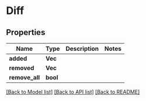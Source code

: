 # Diff

## Properties

Name | Type | Description | Notes
------------ | ------------- | ------------- | -------------
**added** | **Vec<String>** |  | 
**removed** | **Vec<String>** |  | 
**remove_all** | **bool** |  | 

[[Back to Model list]](../README.md#documentation-for-models) [[Back to API list]](../README.md#documentation-for-api-endpoints) [[Back to README]](../README.md)


